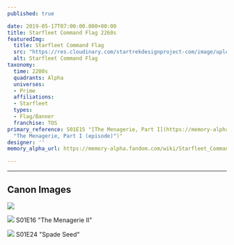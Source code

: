 ```yaml
---
published: true

date: 2019-05-17T07:00:00.000+00:00
title: Starfleet Command Flag 2260s
featuredImg:
  title: Starfleet Command Flag
  src: "https://res.cloudinary.com/startrekdesignproject-com/image/upload/v1558127842/StarfleetCommandFlag.png"
  alt: Starfleet Command Flag
taxonomy:
  time: 2200s
  quadrants: Alpha
  universes:
  - Prime
  affiliations:
  - Starfleet
  types:
  - Flag/Banner
  franchise: TOS
primary_reference: S01E15 "[The Menagerie, Part I](https://memory-alpha.fandom.com/wiki/The_Menagerie,_Part_I
  "The Menagerie, Part I (episode)")"
designer: ''
memory_alpha_url: https://memory-alpha.fandom.com/wiki/Starfleet_Command

---
```

___
## Canon Images

![](https://res.cloudinary.com/startrekdesignproject-com/image/upload/v1558127842/Starfleet-flags_-The-menagerie-I-_15.jpg)


![](https://res.cloudinary.com/startrekdesignproject-com/image/upload/v1558127842/Starfleet-flags_-The-menagerie-II-_11.jpg) S01E16 "The Menagerie II" 


![](https://res.cloudinary.com/startrekdesignproject-com/image/upload/v1558127842/Starfleet-flags_-Space-seed-_1.jpg) S01E24 "Spade Seed" 